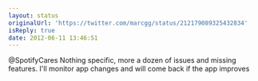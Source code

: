 ```yaml
---
layout: status
originalUrl: 'https://twitter.com/marcgg/status/212179089325432834'
isReply: true
date: 2012-06-11 13:46:51
---
```


@SpotifyCares Nothing specific, more a dozen of issues and missing features. I'll monitor app changes and will come back if the app improves

